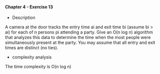 #### Chapter 4 - Exercise 13
* Description

A camera at the door tracks the entry time ai and exit time bi (assume
bi > ai) for each of n persons pi attending a party. Give an O(n log n) algorithm
that analyzes this data to determine the time when the most people were
simultaneously present at the party. You may assume that all entry and exit
times are distinct (no ties).

* complexity analysis

The time complexity is O(n log n)

